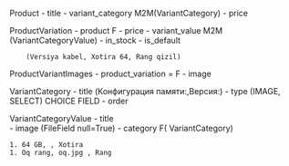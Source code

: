 Product
    - title
    - variant_category  M2M(VariantCategory)
    - price


ProductVariation
    - product  F
    - price
    - variant_value M2M (VariantCategoryValue)
    - in_stock
    - is_default
    
        (Versiya kabel, Xotira 64, Rang qizil)

ProductVariantImages
    - product_variation = F
    - image

VariantCategory
    - title (Конфигурация памяти:,Версия:)
    - type (IMAGE, SELECT) CHOICE FIELD
    - order

VariantCategoryValue
    - title  
    - image (FileField null=True)
    - category F( VariantCategory)

    1. 64 GB, , Xotira
    1. Oq rang, oq.jpg , Rang



